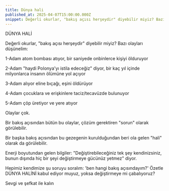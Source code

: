 ```yaml
---
title: Dünya hali
published_at: 2025-04-07T15:00:00.000Z
snippet: Değerli okurlar, "bakış açısı herşeydir" diyebilir miyiz? Bazı olayları düşünelim.
---
```

DÜNYA HALİ

Değerli okurlar, "bakış açısı herşeydir" diyebilir miyiz? Bazı olayları düşünelim:

1-Adam atom bombası atıyor, bir saniyede onbinlerce kişiyi ölduruyor

2-Adam "haydi Polonya'yı istila edeceğiz" diyor, bir kaç yıl içinde milyonlarca insanın ölümüne yol açıyor

3-Adam alıyor eline bıçağı, eşini öldürüyor

4-Adam çocuklara ve erişkinlere taciz/tecavüzde bulunuyor

5-Adam çöp üretiyor ve yere atıyor

Olaylar çok.

Bir bakış açısından bütün bu olaylar, çözüm gerektiren "sorun" olarak görülebilir.

Bir başka bakış açısından bu gezegenin kurulduğundan beri ola gelen "hali" olarak da görülebilir.

Enerji boyutundan gelen bilgiler: "Değiştirebileceğiniz tek şey kendinizsiniz, bunun dışında hiç bir şeyi değiştirmeye gücünüz yetmez" diyor.

Hepimiz kendimize şu soruyu soralım: 'ben hangi bakış açısındayım?'
Özetle DÜNYA HALİNİ kabul ediyor muyuz, yoksa değiştirmeye mi çabalıyoruz?

Sevgi ve şefkat ile kalın

